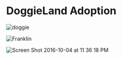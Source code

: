 # DoggieLand Adoption

![doggie](https://user-images.githubusercontent.com/27905564/113593410-64cb1b00-9604-11eb-85e9-ef0a03864e90.png)


![Franklin](https://user-images.githubusercontent.com/27905564/113593511-82988000-9604-11eb-96c2-93e126a1456e.png)


![Screen Shot 2016-10-04 at 11 36 18 PM](https://user-images.githubusercontent.com/27905564/113594145-4580bd80-9605-11eb-8a15-fb03effbb289.png)


